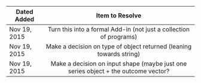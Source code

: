 |Dated Added  | Item to Resolve                                                                     |
|-------------|:-----------------------------------------------------------------------------------:|
|Nov 19, 2015 | Turn this into a formal Add-in (not just a collection of programs)                  |
|Nov 19, 2015 | Make a decision on type of object returned (leaning towards string)                 |
|Nov 19, 2015 | Make a decision on input shape (maybe just one series object + the outcome vector?  |   